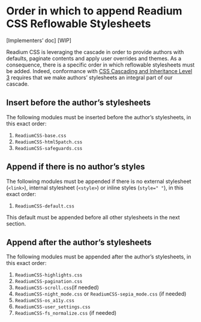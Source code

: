 # Order in which to append Readium CSS Reflowable Stylesheets

[Implementers’ doc] [WIP]

Readium CSS is leveraging the cascade in order to provide authors with defaults, paginate contents and apply user overrides and themes. As a consequence, there is a specific order in which reflowable stylesheets must be added. Indeed, conformance with [CSS Cascading and Inheritance Level 3](https://www.w3.org/TR/css3-cascade/) requires that we make authors’ stylesheets an integral part of our cascade.

## Insert before the author’s stylesheets

The following modules must be inserted before the author’s stylesheets, in this exact order: 

1. `ReadiumCSS-base.css`
2. `ReadiumCSS-html5patch.css`
3. `ReadiumCSS-safeguards.css`

## Append if there is no author’s styles

The following modules must be appended if there is no external stylesheet (`<link>`), internal stylesheet (`<style>`) or inline styles (`style=" "`), in this exact order: 

1. `ReadiumCSS-default.css`

This default must be appended before all other stylesheets in the next section.

## Append after the author’s stylesheets

The following modules must be appended after the author’s stylesheets, in this exact order: 

1. `ReadiumCSS-highlights.css`
2. `ReadiumCSS-pagination.css`
3. `ReadiumCSS-scroll.css`(if needed)
4. `ReadiumCSS-night_mode.css` or `ReadiumCSS-sepia_mode.css` (if needed)
5. `ReadiumCSS-os_a11y.css`
6. `ReadiumCSS-user_settings.css`
7. `ReadiumCSS-fs_normalize.css` (if needed)